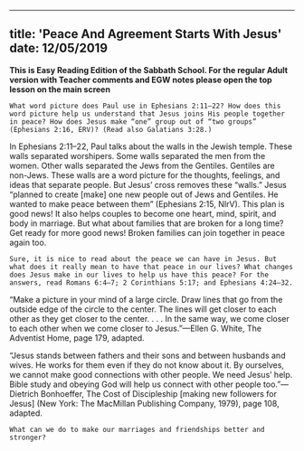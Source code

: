 ---
title: 'Peace And Agreement Starts With Jesus'
date: 12/05/2019
--

**This is Easy Reading Edition of the Sabbath School. For the regular Adult version with Teacher comments and EGW notes please open the top lesson on the main screen**

`What word picture does Paul use in Ephesians 2:11–22? How does this word picture help us understand that Jesus joins His people together in peace? How does Jesus make “one” group out of “two groups” (Ephesians 2:16, ERV)? (Read also Galatians 3:28.)`

In Ephesians 2:11–22, Paul talks about the walls in the Jewish temple. These walls separated worshipers. Some walls separated the men from the women. Other walls separated the Jews from the Gentiles. Gentiles are non-Jews. These walls are a word picture for the thoughts, feelings, and ideas that separate people. But Jesus’ cross removes these “walls.” Jesus “planned to create [make] one new people out of Jews and Gentiles. He wanted to make peace between them” (Ephesians 2:15, NIrV). This plan is good news! It also helps couples to become one heart, mind, spirit, and body in marriage. But what about families that are broken for a long time? Get ready for more good news! Broken families can join together in peace again too.

`Sure, it is nice to read about the peace we can have in Jesus. But what does it really mean to have that peace in our lives? What changes does Jesus make in our lives to help us have this peace? For the answers, read Romans 6:4–7; 2 Corinthians 5:17; and Ephesians 4:24–32.`

“Make a picture in your mind of a large circle. Draw lines that go from the outside edge of the circle to the center. The lines will get closer to each other as they get closer to the center. . . . In the same way, we come closer to each other when we come closer to Jesus.”—Ellen G. White, The Adventist Home, page 179, adapted.

“Jesus stands between fathers and their sons and between husbands and wives. He works for them even if they do not know about it. By ourselves, we cannot make good connections with other people. We need Jesus’ help. Bible study and obeying God will help us connect with other people too.”—Dietrich Bonhoeffer, The Cost of Discipleship  [making new followers for Jesus] (New York: The MacMillan Publishing Company, 1979), page 108, adapted.

`What can we do to make our marriages and friendships better and stronger?`